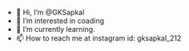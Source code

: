 - 👋 Hi, I’m @GKSapkal
- 👀 I’m interested in coading
- 🌱 I’m currently learning.
- 📫 How to reach me at instagram 
            id: gksapkal_212

<!---
GKSapkal/GKSapkal is a ✨ special ✨ repository because its `README.md` (this file) appears on your GitHub profile.
You can click the Preview link to take a look at your changes.
--->
